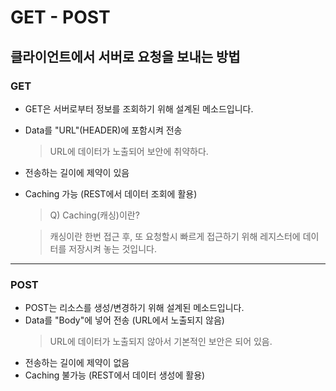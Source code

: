 # GET - POST
## 클라이언트에서 서버로 요청을 보내는 방법

### GET
- GET은 서버로부터 정보를 조회하기 위해 설계된 메소드입니다.
- Data를 "URL"(HEADER)에 포함시켜 전송
    >  URL에 데이터가 노출되어 보안에 취약하다.
- 전송하는 길이에 제약이 있음
- Caching 가능 (REST에서 데이터 조회에 활용)
    > Q) Caching(캐싱)이란?

    >캐싱이란 한번 접근 후, 또 요청할시 빠르게 접근하기 위해 레지스터에 데이터를 저장시켜 놓는 것입니다.

--------------------------------------------------------------------------------------------------

### POST
- POST는 리소스를 생성/변경하기 위해 설계된 메소드입니다.
- Data를 "Body"에 넣어 전송 (URL에서 노출되지 않음)
    > URL에 데이터가 노출되지 않아서 기본적인 보안은 되어 있음.
- 전송하는 길이에 제약이 없음
- Caching 불가능 (REST에서 데이터 생성에 활용)
